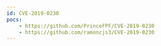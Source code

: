 ```yaml
---
id: CVE-2019-0230
pocs:
    - https://github.com/PrinceFPF/CVE-2019-0230
    - https://github.com/ramoncjs3/CVE-2019-0230
---
```


